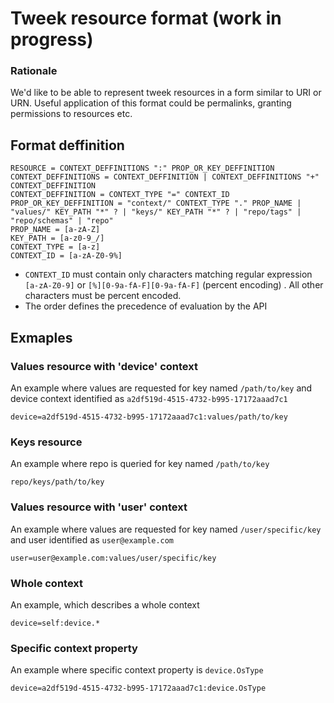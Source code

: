 # Tweek resource format (work in progress)

### Rationale

We'd like to be able to represent tweek resources in a form similar to URI or URN. Useful application of this format could be permalinks, granting permissions to resources etc.

## Format deffinition

```
RESOURCE = CONTEXT_DEFFINITIONS ":" PROP_OR_KEY_DEFFINITION
CONTEXT_DEFFINITIONS = CONTEXT_DEFFINITION | CONTEXT_DEFFINITIONS "+" CONTEXT_DEFFINITION
CONTEXT_DEFFINITION = CONTEXT_TYPE "=" CONTEXT_ID
PROP_OR_KEY_DEFFINITION = "context/" CONTEXT_TYPE "." PROP_NAME | "values/" KEY_PATH "*" ? | "keys/" KEY_PATH "*" ? | "repo/tags" | "repo/schemas" | "repo"
PROP_NAME = [a-zA-Z]
KEY_PATH = [a-z0-9_/]
CONTEXT_TYPE = [a-z]
CONTEXT_ID = [a-zA-Z0-9%]
```

- `CONTEXT_ID` must contain only characters matching regular expression `[a-zA-Z0-9]` or `[%][0-9a-fA-F][0-9a-fA-F]` (percent encoding) . All other characters must be percent encoded.
- The order defines the precedence of evaluation by the API

## Exmaples

### Values resource with 'device' context

An example where values are requested for key named `/path/to/key` and device context identified as `a2df519d-4515-4732-b995-17172aaad7c1`

`device=a2df519d-4515-4732-b995-17172aaad7c1:values/path/to/key`

### Keys resource

An example where repo is queried for key named `/path/to/key`

`repo/keys/path/to/key`

### Values resource with 'user' context

An example where values are requested for key named `/user/specific/key` and user identified as `user@example.com`

`user=user@example.com:values/user/specific/key`

### Whole context

An example, which describes a whole context

`device=self:device.*`

### Specific context property

An example where specific context property is `device.OsType`

`device=a2df519d-4515-4732-b995-17172aaad7c1:device.OsType`
